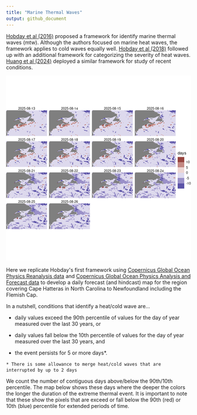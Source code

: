 ```yaml
---
title: "Marine Thermal Waves"
output: github_document
---
```




[Hobday et al (2016)](https://www.sciencedirect.com/science/article/abs/pii/S0079661116000057) proposed a framework for identify marine thermal waves (mtw).  Although the authors focused on marine heat waves, the framework applies to cold waves equally well. [Hobday et al (2018)](https://tos.org/oceanography/article/categorizing-and-naming-marine-heatwaves) followed up with an additional framework for categorizing the severity of heat waves.  [Huang et al (2024)](https://agupubs.onlinelibrary.wiley.com/doi/10.1029/2024GL108369) deployed a similar framework for study of recent conditions.

![plot of chunk plot](figure/plot-1.png)

Here we replicate Hobday's first framework using  [Copernicus Global Ocean Physics Reanalysis data](https://data.marine.copernicus.eu/product/GLOBAL_MULTIYEAR_PHY_001_030/description) and [Copernicus Global Ocean Physics Analysis and Forecast data](https://data.marine.copernicus.eu/product/GLOBAL_ANALYSISFORECAST_PHY_001_024/description) to develop a daily forecast (and hindcast) map for the region covering Cape Hatteras in North Carolina to Newfoundland including the Flemish Cap. 

In a nutshell, conditions that identify a heat/cold wave are...

  + daily values exceed the 90th percentile of values for the day of year measured over the last 30 years, or
  
  + daily values fall below the 10th percentile of values for the day of year measured over the last 30 years, and 
  
  + the event persists for 5 or more days*.
  
```
* There is some allowance to merge heat/cold waves that are interrupted by up to 2 days
```

We count the number of contiguous days above/below the 90th/10th percentile. The map below shows these days where the deeper the colors the longer the duration of the extreme thermal event. It is important to note that these show the pixels that are exceed or fall below the 90th (red) or 10th (blue) percentile for extended periods of time.

